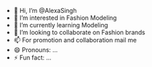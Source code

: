 - 👋 Hi, I’m @AlexaSingh
- 👀 I’m interested in Fashion Modeling 
- 🌱 I’m currently learning Modeling 
- 💞️ I’m looking to collaborate on Fashion brands 
- 📫 For promotion and collaboration mail me
- 😄 Pronouns: ...
- ⚡ Fun fact: ...

<!---
AlexaSingh/AlexaSingh is a ✨ special ✨ repository because its `README.md` (this file) appears on your GitHub profile.
You can click the Preview link to take a look at your changes.
--->
